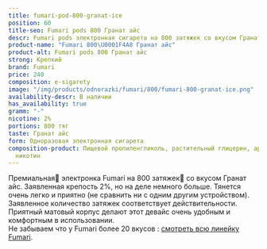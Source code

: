 ```yaml
---
title: fumari-pod-800-granat-ice
position: 60
title-seo: Fumari pods 800 Гранат айс
descr: Fumari pods электронная сигарета на 800 затяжек со вкусом Гранат айс
product-name: "Fumari 800\U0001F4A8 Гранат айс"
product-alt: Fumari pods 800 Гранат айс
strong: Крепкий
brand: Fumari
price: 240
composition: e-sigarety
image: "/img/products/odnorazki/fumari/800/fumari-800-granat-ice.png"
availability-descr: В наличии
has_availability: true
gramm: "-"
nicotine: 2%
portions: 800 тяг
taste: Гранат айс
form: Одноразовая электронная сигарета
composition-product: Пищевой пропиленгликоль, растительный глицерин, ароматизатор,
  никотин
---
```


Премиальная🥇 электронка Fumari на 800 затяжек💨 со вкусом Гранат айс. Заявленная крепость 2%, но на деле немного больше. Тянется очень легко и приятно (не сравнить ни с одним другим устройством). Заявленное количество затяжек соответствует действительности. Приятный матовый корпус делают этот девайс очень удобным и комфортным в использовании.<br>
Не забываем что у Fumari более 20 вкусов : [смотреть всю линейку Fumari](/fumari).